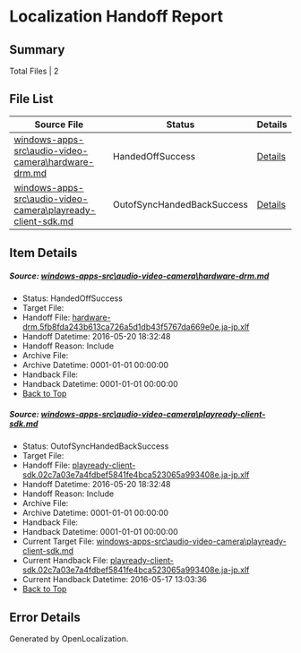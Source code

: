 # <a name='report-top'></a> Localization Handoff Report

## Summary
 Total Files | 2

## File List
 Source File | Status | Details 
 ----------- | ------ | ------- 
 [windows-apps-src\audio-video-camera\hardware-drm.md](https://github.com/Microsoft/windows-apps/blob/019662f49bd91a9fff0ef7e7e0963c9ad70017f5/windows-apps-src/audio-video-camera/hardware-drm.md) | HandedOffSuccess | [Details](#0f2d757b94e66ecfa1fa04bbc1b3b0e956184272472)
 [windows-apps-src\audio-video-camera\playready-client-sdk.md](https://github.com/Microsoft/windows-apps/blob/019662f49bd91a9fff0ef7e7e0963c9ad70017f5/windows-apps-src/audio-video-camera/playready-client-sdk.md) | OutofSyncHandedBackSuccess | [Details](#4db0016803b41149452d6c1fc74be5fa54056c6e484)

## Item Details
##### <a name='0f2d757b94e66ecfa1fa04bbc1b3b0e956184272472'></a> Source: [windows-apps-src\audio-video-camera\hardware-drm.md](https://github.com/Microsoft/windows-apps/blob/019662f49bd91a9fff0ef7e7e0963c9ad70017f5/windows-apps-src/audio-video-camera/hardware-drm.md)
* Status: HandedOffSuccess
* Target File: 
* Handoff File: [hardware-drm.5fb8fda243b613ca726a5d1db43f5767da669e0e.ja-jp.xlf](https://github.com/Microsoft/WDG.handoff/blob/f1afebe724dcb45d3110bdd527d2ec200d76aa89/ol-handoff/Microsoft/windows-apps.ja-jp/master/hardware-drm.5fb8fda243b613ca726a5d1db43f5767da669e0e.ja-jp.xlf)
* Handoff Datetime: 2016-05-20 18:32:48
* Handoff Reason: Include
* Archive File: 
* Archive Datetime: 0001-01-01 00:00:00
* Handback File: 
* Handback Datetime: 0001-01-01 00:00:00
* [Back to Top](#report-top)

##### <a name='4db0016803b41149452d6c1fc74be5fa54056c6e484'></a> Source: [windows-apps-src\audio-video-camera\playready-client-sdk.md](https://github.com/Microsoft/windows-apps/blob/019662f49bd91a9fff0ef7e7e0963c9ad70017f5/windows-apps-src/audio-video-camera/playready-client-sdk.md)
* Status: OutofSyncHandedBackSuccess
* Target File: 
* Handoff File: [playready-client-sdk.02c7a03e7a4fdbef5841fe4bca523065a993408e.ja-jp.xlf](https://github.com/Microsoft/WDG.handoff/blob/f1afebe724dcb45d3110bdd527d2ec200d76aa89/ol-handoff/Microsoft/windows-apps.ja-jp/master/playready-client-sdk.02c7a03e7a4fdbef5841fe4bca523065a993408e.ja-jp.xlf)
* Handoff Datetime: 2016-05-20 18:32:48
* Handoff Reason: Include
* Archive File: 
* Archive Datetime: 0001-01-01 00:00:00
* Handback File: 
* Handback Datetime: 0001-01-01 00:00:00
* Current Target File: [windows-apps-src\audio-video-camera\playready-client-sdk.md](https://github.com/Microsoft/windows-apps.ja-jp/blob/7de5def00ddc942844e8946e3a04f42648d0ed0f/windows-apps-src/audio-video-camera/playready-client-sdk.md)
* Current Handback File: [playready-client-sdk.02c7a03e7a4fdbef5841fe4bca523065a993408e.ja-jp.xlf](https://github.com/Microsoft/WDG.handback/blob/935783c612bc749e2ff543429272ea5748297168/ol-handback/Microsoft/windows-apps.ja-jp/master/playready-client-sdk.02c7a03e7a4fdbef5841fe4bca523065a993408e.ja-jp.xlf)
* Current Handback Datetime: 2016-05-17 13:03:36
* [Back to Top](#report-top)


## Error Details

Generated by OpenLocalization.
